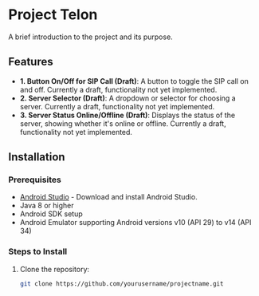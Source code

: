 # Project Telon

A brief introduction to the project and its purpose.

## Features

- **1. Button On/Off for SIP Call (Draft)**: A button to toggle the SIP call on and off. Currently a draft, functionality not yet implemented.
- **2. Server Selector (Draft)**: A dropdown or selector for choosing a server. Currently a draft, functionality not yet implemented.
- **3. Server Status Online/Offline (Draft)**: Displays the status of the server, showing whether it's online or offline. Currently a draft, functionality not yet implemented.

## Installation

### Prerequisites
- [Android Studio](https://developer.android.com/studio) - Download and install Android Studio.
- Java 8 or higher
- Android SDK setup
- Android Emulator supporting Android versions v10 (API 29) to v14 (API 34)

### Steps to Install
1. Clone the repository:  
   ```bash
   git clone https://github.com/yourusername/projectname.git
